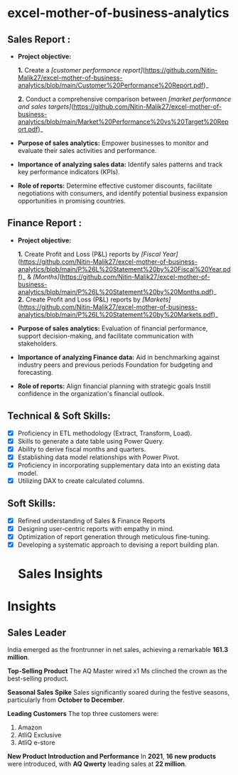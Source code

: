 # excel-mother-of-business-analytics
## Sales Report :


- **Project objective:** 

    **1.** Create a _[customer performance report]_(https://github.com/Nitin-Malik27/excel-mother-of-business-analytics/blob/main/Customer%20Performance%20Report.pdf)_

    **2.** Conduct a comprehensive comparison between _[market performance and sales targets]_(https://github.com/Nitin-Malik27/excel-mother-of-business-analytics/blob/main/Market%20Performance%20vs%20Target%20Report.pdf)_

- **Purpose of sales analytics:** Empower businesses to monitor and evaluate their sales activities and performance.

- **Importance of analyzing sales data:** Identify sales patterns and track key performance indicators (KPIs).

- **Role of reports:** Determine effective customer discounts, facilitate negotiations with consumers, and identify potential business expansion opportunities in promising countries.


## Finance Report :

- **Project objective:** 

    **1.** Create Profit and Loss (P&L) reports by _[Fiscal Year]_(https://github.com/Nitin-Malik27/excel-mother-of-business-analytics/blob/main/P%26L%20Statement%20by%20Fiscal%20Year.pdf)_ & _[Months]_(https://github.com/Nitin-Malik27/excel-mother-of-business-analytics/blob/main/P%26L%20Statement%20by%20Months.pdf)_ <br/>
    **2.** Create Profit and Loss (P&L) reports by _[Markets]_(https://github.com/Nitin-Malik27/excel-mother-of-business-analytics/blob/main/P%26L%20Statement%20by%20Markets.pdf)_
- **Purpose of sales analytics:** Evaluation of financial performance, support decision-making, and facilitate communication with stakeholders.

- **Importance of analyzing Finance data:** Aid in benchmarking against industry peers and previous periods Foundation for budgeting and forecasting.

- **Role of reports:** Align financial planning with strategic goals Instill confidence in the organization's financial outlook.


## Technical & Soft Skills:
- [x]	Proficiency in ETL methodology (Extract, Transform, Load).
- [x]	Skills to generate a date table using Power Query.
- [x]	Ability to derive fiscal months and quarters.
- [x]	Establishing data model relationships with Power Pivot.
- [x]	Proficiency in incorporating supplementary data into an existing data model.
- [x]	Utilizing DAX to create calculated columns.

## Soft Skills:
- [x]	Refined understanding of Sales & Finance Reports
- [x]	Designing user-centric reports with empathy in mind.
- [x]	Optimization of report generation through meticulous fine-tuning.
- [x]	Developing a systematic approach to devising a report building plan.
      # Sales Insights
     	
# Insights

## Sales Leader
India emerged as the frontrunner in net sales, achieving a remarkable **161.3 million**.

**Top-Selling Product**
The AQ Master wired x1 Ms clinched the crown as the best-selling product.

**Seasonal Sales Spike**
Sales significantly soared during the festive seasons, particularly from **October to December**.

**Leading Customers**
The top three customers were:
1. Amazon
2. AtliQ Exclusive
3. AtliQ e-store

**New Product Introduction and Performance**
In **2021**, **16 new products** were introduced, with **AQ Qwerty** leading sales at **22 million**.

